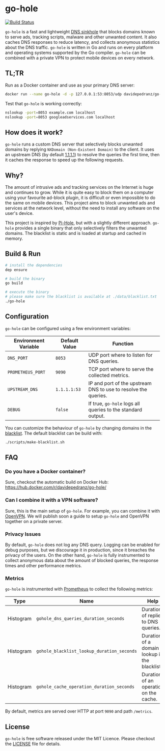 # go-hole
[![Build Status](https://travis-ci.org/davidepedranz/go-hole.svg?branch=master)](https://travis-ci.org/davidepedranz/go-hole)

`go-hole` is a fast and lightweight [DNS sinkhole](https://en.wikipedia.org/wiki/DNS_Sinkhole) that blocks domains known to serve ads, tracking scripts, malware and other unwanted content. It also caches DNS responses to reduce latency, and collects anonymous statistics about the DNS traffic. `go-hole` is written in Go and runs on every platform and operating systems supported by the Go compiler. `go-hole` can be combined with a private VPN to protect mobile devices on every network.

## TL;TR

Run as a Docker container and use as your primary DNS server:
```sh
docker run --name go-hole -d -p 127.0.0.1:53:8053/udp davidepedranz/go-hole:latest
```

Test that `go-hole` is working correctly:
```sh
nslookup -port=8053 example.com localhost
nslookup -port=8053 googleadservices.com localhost
```

## How does it work?

`go-hole` runs a custom DNS server that selectively blocks unwanted domains by replying `NXDomain (Non-Existent Domain)` to the client. It uses an upstream DNS (by default [1.1.1.1](https://1.1.1.1/)) to resolve the queries the first time, then it caches the response to speed up the following requests.

## Why?

The amount of intrusive ads and tracking services on the Internet is huge and continues to grow. While it is quite easy to block them on a computer using your favourite ad-block plugin, it is difficult or even impossible to do the same on mobile devices. This project aims to block unwanted ads and services at the network level, without the need to install any software on the user's device.

This project is inspired by [Pi-Hole](https://github.com/pi-hole/pi-hole), but with a slightly different approach. `go-hole` provides a single binary that only selectively filters the unwanted domains. The blacklist is static and is loaded at startup and cached in memory.

## Build & Run

```sh
# install the dependencies
dep ensure

# build the binary
go build

# execute the binary
# please make sure the blacklist is available at ./data/blacklist.txt
./go-hole
```

## Configuration

`go-hole` can be configured using a few environment variables:

| Environment Variable | Default Value | Function                                                     |
| -------------------- | ------------- | ------------------------------------------------------------ |
| `DNS_PORT`           | `8053`        | UDP port where to listen for DNS queries.                    |
| `PROMETHEUS_PORT`    | `9090`        | TCP port where to serve the collected metrics.               |
| `UPSTREAM_DNS`       | `1.1.1.1:53`  | IP and port of the upstream DNS to use to resolve the queries. |
| `DEBUG`              | `false`       | If true, `go-hole` logs all queries to the standard output.  |

You can customize the behaviour of `go-hole` by changing domains in the [blacklist](./data/blacklist.txt). The default blacklist can be build with:

```sh
./scripts/make-blacklist.sh
```

## FAQ

### Do you have a Docker container?

Sure, checkout the automatic build on Docker Hub: https://hub.docker.com/r/davidepedranz/go-hole/

### Can I combine it with a VPN software?

Sure, this is the main setup of `go-hole`. For example, you can combine it with [OpenVPN](https://openvpn.net/). We will publish soon a guide to setup `go-hole` and OpenVPN together on a private server.

### Privacy Issues

By default, `go-hole` does not log any DNS query. Logging can be enabled for debug purposes, but we discourage it in production, since it breaches the privacy of the users. On the other hand, `go-hole` is fully instrumented to collect anonymous data about the amount of blocked queries, the response times and other performance metrics.

### Metrics

`go-hole` is instrumented with [Prometheus](https://prometheus.io/) to collect the following metrics:

| Type      | Name                                       | Help                                          |
| --------- | ------------------------------------------ | --------------------------------------------- |
| Histogram | `gohole_dns_queries_duration_seconds`      | Duration of replies to DNS queries.           |
| Histogram | `gohole_blacklist_lookup_duration_seconds` | Duration of a domain lookup in the blacklist. |
| Histogram | `gohole_cache_operation_duration_seconds`  | Duration of an operation on the cache.        |

By default, metrics are served over HTTP at port `9090` and path `/metrics`.

## License

`go-hole` is free software released under the MIT Licence. Please checkout the [LICENSE](./LICENSE) file for details.